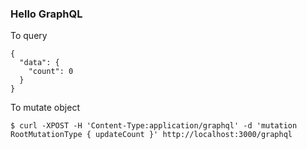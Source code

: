 ### Hello GraphQL
To query

``` $ curl -XPOST -H 'Content-Type:application/graphql'  -d '{ count }' http://localhost:3000/graphql
{
  "data": {
    "count": 0
  }
}
```

To mutate object
```
$ curl -XPOST -H 'Content-Type:application/graphql' -d 'mutation RootMutationType { updateCount }' http://localhost:3000/graphql

```
